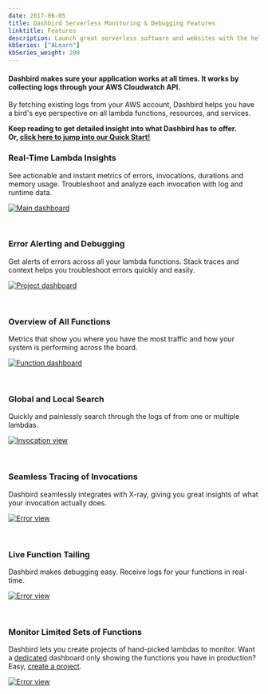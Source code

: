 ```yaml
---
date: 2017-06-05
title: Dashbird Serverless Monitoring & Debugging Features
linktitle: Features
description: Launch great serverless software and websites with the help of Dashbird. See central lambda functions overview, get error notifications and much more.
kbSeries: ["ALearn"]
kbSeries_weight: 200
---
```



#### Dashbird makes sure your application works at all times. It works by collecting logs through your AWS Cloudwatch API.

By fetching existing logs from your AWS account, Dashbird helps you have a bird's eye perspective on all lambda functions, resources, and services.

**Keep reading to get detailed insight into what Dashbird has to offer.**
<br>**Or, [click here to jump into our Quick Start!](/docs/get-started/quick-start)**

### Real-Time Lambda Insights
See actionable and instant metrics of errors, invocations, durations and memory usage. Troubleshoot and analyze each invocation with log and runtime data.

<a href='/images/features/function-monitoring.png' target="_blank"><img alt='Main dashboard' src='/images/features/function-monitoring.png'></a>

<br>

### Error Alerting and Debugging
Get alerts of errors across all your lambda functions. Stack traces and context helps you troubleshoot errors quickly and easily.

<a href='/images/screens/error.png' target="_blank"><img alt='Project dashboard' src='/images/screens/error.png'></a>

<br>

### Overview of All Functions
Metrics that show you where you have the most traffic and how your system is performing across the board.

<a href='/images/docs/functions-list.jpg' target="_blank"><img alt='Function dashboard' src='/images/docs/functions-list.jpg'></a>

<br>

### Global and Local Search
Quickly and painlessly search through the logs of from one or multiple lambdas.

<a href='/images/features/global-search.png' target="_blank"><img alt='Invocation view' src='/images/features/global-search.png'></a>

<br>

### Seamless Tracing of Invocations
Dashbird seamlessly integrates with X-ray, giving you great insights of what your invocation actually does.

<a href='/images/features/x-ray.png' target="_blank"><img alt='Error view' src='/images/features/x-ray.png'></a>

<br>

### Live Function Tailing
Dashbird makes debugging easy. Receive logs for your functions in real-time.

<a href='/images/features/live-tailing.png' target="_blank"><img alt='Error view' src='/images/features/live-tailing.png'></a>

<br>

### Monitor Limited Sets of Functions
Dashbird lets you create projects of hand-picked lambdas to monitor. Want a <u>dedicated</u> dashboard only showing the functions you have in production? Easy, <u>create a project</u>.

<a href='/images/features/project-overview.png' target="_blank"><img alt='Error view' src='/images/features/project-overview.png'></a>
